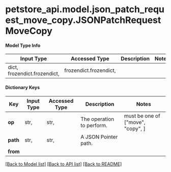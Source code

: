 # petstore_api.model.json_patch_request_move_copy.JSONPatchRequestMoveCopy

#### Model Type Info
Input Type | Accessed Type | Description | Notes
------------ | ------------- | ------------- | -------------
dict, frozendict.frozendict,  | frozendict.frozendict,  |  | 
#### Dictionary Keys

Key | Input Type | Accessed Type | Description | Notes
------------ | ------------- | ------------- | ------------- | -------------
**op** | str,  | str,  | The operation to perform. |  must be one of ["move", "copy", ]
**path** | str,  | str,  | A JSON Pointer path. | 
**from** | 

[[Back to Model list]](../../README.md#documentation-for-models) [[Back to API list]](../../README.md#documentation-for-api-endpoints) [[Back to README]](../../README.md)

